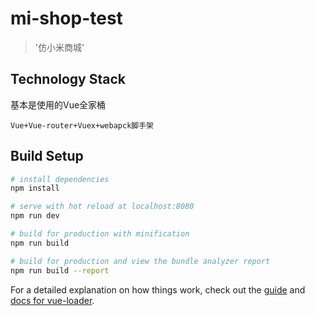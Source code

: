 # mi-shop-test

> '仿小米商城'

## Technology Stack

基本是使用的Vue全家桶

```
Vue+Vue-router+Vuex+webapck脚手架
```
## Build Setup

``` bash
# install dependencies
npm install

# serve with hot reload at localhost:8080
npm run dev

# build for production with minification
npm run build

# build for production and view the bundle analyzer report
npm run build --report
```
For a detailed explanation on how things work, check out the [guide](http://vuejs-templates.github.io/webpack/) and [docs for vue-loader](http://vuejs.github.io/vue-loader).

